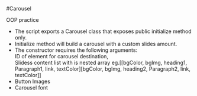 #Carousel

OOP practice

* The script exports a Carousel class that exposes public initialize method only.<br />
* Initialize method will build a carousel with a custom slides amount.<br />
* The constructor requires the following arguments:   <br />
	ID of element for carousel destination, <br />
	Slidess content list with is nested array eg.[[bgColor, bgImg, heading1, Paragraph1, link, textColor][bgColor, bgImg, heading2, Paragraph2, link, textColor]]<br />
* Button Images<br />
* Carousel font<br />